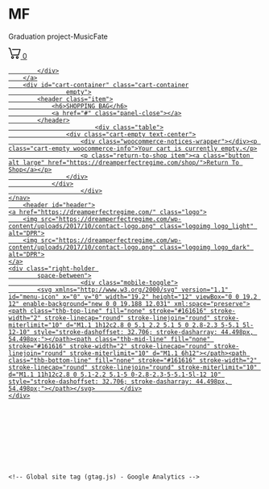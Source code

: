 # MF
Graduation project-MusicFate
<body class="home page-template page-template-template-home page-template-template-home-php page page-id-2 page-parent theme-twofold-wp woocommerce-js lightbox-download-disabled lightbox-zoom-enabled lightbox-autoplay-disabled lightbox-thumbnails-enabled lightbox-shares-disabled right-click-off light-theme dark-box thb-menu-right thb-mobile-icon-enabled thb-logo-center wpb-js-composer js-comp-ver-5.5.2 vc_responsive pace-done logo-dark" data-lightbox-effect="lg-fade"><div class="pace  pace-inactive"><div class="pace-progress" data-progress-text="100%" data-progress="99" style="transform: translate3d(100%, 0px, 0px);">
  <div class="pace-progress-inner"></div>
</div>
<div class="pace-activity"></div></div>
	<div class="pace"></div>
	<aside class="cart_placeholder"></aside>	<nav id="side-cart">
		<a class="quick_cart" href="https://dreamperfectregime.com/cart/" title="View your Shopping Cart">
				<div>
				<svg version="1.1" xmlns="http://www.w3.org/2000/svg" xmlns:xlink="http://www.w3.org/1999/xlink" x="0px" y="0px" width="24.002px" height="22px" viewBox="0 0 24.002 22" enable-background="new 0 0 24.002 22" xml:space="preserve">
<path d="M5.917,14.682c0.099,0.363,0.419,0.613,0.784,0.613h13.026c0.353,0,0.664-0.232,0.774-0.577l3.46-10.896
	c0.172-0.541-0.221-1.098-0.774-1.098H7.916c-0.449,0-0.813,0.375-0.813,0.838S7.466,4.4,7.916,4.4l14.158-0.029l-2.936,9.249
	L7.326,13.644L4.025,1.451C3.94,1.138,3.687,0.903,3.375,0.85L0.949,0.012C0.504-0.064,0.085,0.244,0.011,0.7
	C-0.062,1.157,0.237,1.589,0.68,1.665l1.914,0.75L5.917,14.682z M10.772,19.276c0-1.505-1.185-2.724-2.646-2.724
	c-1.461,0-2.646,1.219-2.646,2.724C5.48,20.78,6.665,22,8.125,22C9.587,22,10.772,20.78,10.772,19.276L10.772,19.276z M7.108,19.276
	c0-0.579,0.456-1.048,1.018-1.048c0.562,0,1.018,0.469,1.018,1.048s-0.455,1.048-1.018,1.048
	C7.564,20.324,7.108,19.855,7.108,19.276L7.108,19.276z M20.134,19.276c0-1.505-1.185-2.724-2.646-2.724
	c-1.462,0-2.646,1.219-2.646,2.724c0,1.504,1.185,2.724,2.646,2.724C18.95,22,20.134,20.78,20.134,19.276L20.134,19.276z
	 M16.47,19.276c0-0.579,0.456-1.048,1.019-1.048c0.562,0,1.018,0.469,1.018,1.048s-0.456,1.048-1.018,1.048
	C16.926,20.324,16.47,19.855,16.47,19.276L16.47,19.276z"></path>
</svg>
						<span class="float_count">0</span>
	
			</div>
		</a>
		<div id="cart-container" class="cart-container
					empty">
			<header class="item">
				<h6>SHOPPING BAG</h6>
				<a href="#" class="panel-close"></a>
			</header>
							<div class="table">
					<div class="cart-empty text-center">
						<div class="woocommerce-notices-wrapper"></div><p class="cart-empty woocommerce-info">Your cart is currently empty.</p>
						<p class="return-to-shop item"><a class="button alt large" href="https://dreamperfectregime.com/shop/">Return To Shop</a></p>
					</div>
				</div>
						</div>
	</nav>
		<header id="header">
	<a href="https://dreamperfectregime.com/" class="logo">
		<img src="https://dreamperfectregime.com/wp-content/uploads/2017/10/contact-logo.png" class="logoimg logo_light" alt="DPR">
		<img src="https://dreamperfectregime.com/wp-content/uploads/2017/10/contact-logo.png" class="logoimg logo_dark" alt="DPR">
	</a>
	<div class="right-holder 
			space-between">
						<div class="mobile-toggle">
			<svg xmlns="http://www.w3.org/2000/svg" version="1.1" id="menu-icon" x="0" y="0" width="19.2" height="12" viewBox="0 0 19.2 12" enable-background="new 0 0 19.188 12.031" xml:space="preserve"><path class="thb-top-line" fill="none" stroke="#161616" stroke-width="2" stroke-linecap="round" stroke-linejoin="round" stroke-miterlimit="10" d="M1.1 1h12c2.8 0 5.1 2.2 5.1 5 0 2.8-2.3 5-5.1 5l-12-10" style="stroke-dashoffset: 32.706; stroke-dasharray: 44.498px, 54.498px;"></path><path class="thb-mid-line" fill="none" stroke="#161616" stroke-width="2" stroke-linecap="round" stroke-linejoin="round" stroke-miterlimit="10" d="M1.1 6h12"></path><path class="thb-bottom-line" fill="none" stroke="#161616" stroke-width="2" stroke-linecap="round" stroke-linejoin="round" stroke-miterlimit="10" d="M1.1 11h12c2.8 0 5.1-2.2 5.1-5 0-2.8-2.3-5-5.1-5l-12 10" style="stroke-dashoffset: 32.706; stroke-dasharray: 44.498px, 54.498px;"></path></svg>		</div>
	</div>
</header>
	<nav id="navigation-menu" data-menu-speed="0.1" data-behaviour="thb-default">
	<div class="custom_scroll ps ps--theme_default" id="menu-scroll" data-ps-id="fa8bf908-715f-ba3c-4724-95cf32bde8bc">
					<ul id="menu-sidebar-menu" class="navigation-menu"><li class="menu-item menu-item-type-post_type menu-item-object-page menu-item-home current-menu-item page_item page-item-2 current_page_item menu-item-46" style="opacity: 0; transform: matrix3d(1, 0, 0, 0, 0, 0, 1, 0, 0, -1, 0, 0, 0, 0, 0, 1);"><a href="https://dreamperfectregime.com/">Home</a></li>
<li class="menu-item menu-item-type-post_type menu-item-object-page menu-item-372" style="opacity: 0; transform: matrix3d(1, 0, 0, 0, 0, 0, 1, 0, 0, -1, 0, 0, 0, 0, 0, 1);"><a href="https://dreamperfectregime.com/music/">Music</a></li>
<li class="menu-item menu-item-type-post_type menu-item-object-gallery menu-item-103" style="opacity: 0; transform: matrix3d(1, 0, 0, 0, 0, 0, 1, 0, 0, -1, 0, 0, 0, 0, 0, 1);"><a href="https://dreamperfectregime.com/gallery/visuals/">Visuals</a></li>
<li class="menu-item menu-item-type-post_type menu-item-object-page menu-item-102" style="opacity: 0; transform: matrix3d(1, 0, 0, 0, 0, 0, 1, 0, 0, -1, 0, 0, 0, 0, 0, 1);"><a href="https://dreamperfectregime.com/creatives/">Creatives</a></li>
<li class="menu-item menu-item-type-post_type menu-item-object-page menu-item-327" style="opacity: 0; transform: matrix3d(1, 0, 0, 0, 0, 0, 1, 0, 0, -1, 0, 0, 0, 0, 0, 1);"><a href="https://dreamperfectregime.com/contact/">Contact</a></li>
<li class="menu-item menu-item-type-post_type menu-item-object-page menu-item-has-children menu-item-5317" style="opacity: 0; transform: matrix3d(1, 0, 0, 0, 0, 0, 1, 0, 0, -1, 0, 0, 0, 0, 0, 1);"><a href="https://dreamperfectregime.com/shop/"><span><em></em></span>Shop</a>
<ul class="sub-menu">
	<li class="menu-item menu-item-type-post_type menu-item-object-page menu-item-5318"><a href="https://dreamperfectregime.com/my-account/">My account</a></li>
</ul>
</li>
</ul>			<div class="ps__scrollbar-x-rail" style="left: 0px; bottom: 0px;"><div class="ps__scrollbar-x" tabindex="0" style="left: 0px; width: 0px;"></div></div><div class="ps__scrollbar-y-rail" style="top: 0px; right: 0px;"><div class="ps__scrollbar-y" tabindex="0" style="top: 0px; height: 0px;"></div></div></div>
</nav>
<div class="menu_overlay"></div>
	
	<!-- Global site tag (gtag.js) - Google Analytics -->
<script async="" src="https://www.googletagmanager.com/gtag/js?id=UA-114033195-1"></script>
<script>window.dataLayer=window.dataLayer||[];function gtag(){dataLayer.push(arguments);}gtag('js',new Date());gtag('config','UA-114033195-1');</script>
<div class="swiper-container center-slide swiper-gallery swiper-container-vertical swiper-container-3d swiper-container-cube" data-effect="cube" data-speed="1000" data-autoplay="off" data-autoplay-speed="5000">
  <div class="swiper-wrapper" style="transform-origin: 50% 50% -373px; transform: translate3d(0px, 0px, 0px) rotateX(630deg) rotateY(0deg); transition-duration: 0ms;"><div class="swiper-slide swiper-lazy swiper-slide-duplicate swiper-lazy-loaded swiper-slide-duplicate-active" data-color="logo-dark" id="slide-image-651" data-swiper-slide-index="0" style="height: 746px; transform: rotateX(0deg) rotateY(0deg) translate3d(0px, 0px, 0px); transition-duration: 0ms; background-image: url(&quot;https://dreamperfectregime.com/wp-content/uploads/2018/04/dpr-cover-1.jpg&quot;);">
    			<div class="text-container">
    		  	<h1></h1>
    		  	<p></p>
    		  	    			</div>
    		</div><div class="swiper-slide swiper-lazy swiper-slide-duplicate swiper-lazy-loaded swiper-slide-duplicate-next" data-background="" data-color="logo-dark" id="slide-image-" data-swiper-slide-index="1" style="height: 746px; transform: rotateX(-90deg) rotateY(0deg) translate3d(0px, 0px, 0px); transition-duration: 0ms;">
    			<div class="text-container">
    		  	<h1>dreamperfectregime</h1>
    		  	<p>| DREAM PERFECT REGIME (DPR) IS A MULTI-GENRE MUSIC AND VIDEO GROUP. WE CREATE, DIRECT, PRODUCE, AND EDIT ALL TYPES OF VISUAL WORK AS WELL AS CURATE ARTISTS THAT DERIVE FROM VARIOUS MUSICAL BACKGROUNDS AND INFLUENCES. BASED IN SEOUL,  OUR COLLECTIVE’S MAIN FOCUS IS TO ENGAGE ALL AUDIENCES BY ACTUALIZING A DISTINCTIVE AUDIOVISUAL EXPERIENCE |</p>
    		  	    			</div>
    		</div><div class="swiper-slide swiper-lazy swiper-slide-duplicate swiper-lazy-loaded" data-background="" data-color="logo-dark" id="slide-image-" data-swiper-slide-index="2" style="height: 746px; transform: rotateX(-180deg) rotateY(0deg) translate3d(0px, 746px, 746px); transition-duration: 0ms;">
    			<div class="text-container">
    		  	<h1></h1>
    		  	<p></p>
    		  	    		  	<a href="https://dreamperfectregime.com/music/" class="btn">Music</a>
    		  	    			</div>
    		</div><div class="swiper-slide swiper-lazy swiper-slide-duplicate swiper-lazy-loaded" data-background="" data-color="logo-dark" id="slide-image-" data-swiper-slide-index="3" style="height: 746px; transform: rotateX(-270deg) rotateY(0deg) translate3d(0px, -746px, 2238px); transition-duration: 0ms;">
    			<div class="text-container">
    		  	<h1></h1>
    		  	<p></p>
    		  	    		  	<a href="https://dreamperfectregime.com/gallery/visuals/" class="btn">visuals</a>
    		  	    			</div>
    		</div><div class="swiper-slide swiper-lazy swiper-slide-duplicate swiper-lazy-loaded" data-background="" data-color="logo-dark" id="slide-image-" data-swiper-slide-index="4" style="height: 746px; transform: rotateX(-360deg) rotateY(0deg) translate3d(0px, -2984px, 0px); transition-duration: 0ms;">
    			<div class="text-container">
    		  	<h1></h1>
    		  	<p></p>
    		  	    		  	<a href="https://dreamperfectregime.com/creatives/" class="btn">creatives</a>
    		  	    			</div>
    		</div><div class="swiper-slide swiper-lazy swiper-slide-duplicate" data-background="" data-color="logo-dark" id="slide-image-" data-swiper-slide-index="5" style="height: 746px; transform: rotateX(-450deg) rotateY(0deg) translate3d(0px, 0px, -2984px); transition-duration: 0ms;">
    			<div class="text-container">
    		  	<h1></h1>
    		  	<p></p>
    		  	    		  	<a href="https://dreamperfectregime.com/contact/" class="btn">Contact</a>
    		  	    			</div>
    		</div><div class="swiper-slide swiper-lazy swiper-slide-duplicate swiper-lazy-loaded swiper-slide-prev" data-background="" data-color="logo-dark" id="slide-image-" data-swiper-slide-index="6" style="height: 746px; transform: rotateX(-540deg) rotateY(0deg) translate3d(0px, 3730px, 746px); transition-duration: 0ms;">
    			<div class="text-container">
    		  	<h1></h1>
    		  	<p></p>
    		  	    		  	<a href="https://dreamperfectregime.com/shop/" class="btn">Store</a>
    		  	    			</div>
    		</div>
  	    		    		<div class="swiper-slide swiper-lazy swiper-lazy-loaded swiper-slide-active" data-color="logo-dark" id="slide-image-651" data-swiper-slide-index="0" style="height: 746px; transform: rotateX(-630deg) rotateY(0deg) translate3d(0px, -746px, 5222px); transition-duration: 0ms; background-image: url(&quot;https://dreamperfectregime.com/wp-content/uploads/2018/04/dpr-cover-1.jpg&quot;);">
    			<div class="text-container">
    		  	<h1></h1>
    		  	<p></p>
    		  	    			</div>
    		</div>
    	    		    		<div class="swiper-slide swiper-lazy swiper-lazy-loaded swiper-slide-next" data-background="" data-color="logo-dark" id="slide-image-" data-swiper-slide-index="1" style="height: 746px; transform: rotateX(-720deg) rotateY(0deg) translate3d(0px, -5968px, 0px); transition-duration: 0ms;">
    			<div class="text-container">
    		  	<h1>dreamperfectregime</h1>
    		  	<p>| DREAM PERFECT REGIME (DPR) IS A MULTI-GENRE MUSIC AND VIDEO GROUP. WE CREATE, DIRECT, PRODUCE, AND EDIT ALL TYPES OF VISUAL WORK AS WELL AS CURATE ARTISTS THAT DERIVE FROM VARIOUS MUSICAL BACKGROUNDS AND INFLUENCES. BASED IN SEOUL,  OUR COLLECTIVE’S MAIN FOCUS IS TO ENGAGE ALL AUDIENCES BY ACTUALIZING A DISTINCTIVE AUDIOVISUAL EXPERIENCE |</p>
    		  	    			</div>
    		</div>
    	    		    		<div class="swiper-slide swiper-lazy swiper-lazy-loaded" data-background="" data-color="logo-dark" id="slide-image-" data-swiper-slide-index="2" style="height: 746px; transform: rotateX(-810deg) rotateY(0deg) translate3d(0px, 0px, -5968px); transition-duration: 0ms;">
    			<div class="text-container">
    		  	<h1></h1>
    		  	<p></p>
    		  	    		  	<a href="https://dreamperfectregime.com/music/" class="btn">Music</a>
    		  	    			</div>
    		</div>
    	    		    		<div class="swiper-slide swiper-lazy swiper-lazy-loaded" data-background="" data-color="logo-dark" id="slide-image-" data-swiper-slide-index="3" style="height: 746px; transform: rotateX(-900deg) rotateY(0deg) translate3d(0px, 6714px, 746px); transition-duration: 0ms;">
    			<div class="text-container">
    		  	<h1></h1>
    		  	<p></p>
    		  	    		  	<a href="https://dreamperfectregime.com/gallery/visuals/" class="btn">visuals</a>
    		  	    			</div>
    		</div>
    	    		    		<div class="swiper-slide swiper-lazy swiper-lazy-loaded" data-background="" data-color="logo-dark" id="slide-image-" data-swiper-slide-index="4" style="height: 746px; transform: rotateX(-990deg) rotateY(0deg) translate3d(0px, -746px, 8206px); transition-duration: 0ms;">
    			<div class="text-container">
    		  	<h1></h1>
    		  	<p></p>
    		  	    		  	<a href="https://dreamperfectregime.com/creatives/" class="btn">creatives</a>
    		  	    			</div>
    		</div>
    	    		    		<div class="swiper-slide swiper-lazy" data-background="" data-color="logo-dark" id="slide-image-" data-swiper-slide-index="5" style="height: 746px; transform: rotateX(-1080deg) rotateY(0deg) translate3d(0px, -8952px, 0px); transition-duration: 0ms;">
    			<div class="text-container">
    		  	<h1></h1>
    		  	<p></p>
    		  	    		  	<a href="https://dreamperfectregime.com/contact/" class="btn">Contact</a>
    		  	    			</div>
    		</div>
    	    		    		<div class="swiper-slide swiper-lazy swiper-lazy-loaded swiper-slide-duplicate-prev" data-background="" data-color="logo-dark" id="slide-image-" data-swiper-slide-index="6" style="height: 746px; transform: rotateX(-1170deg) rotateY(0deg) translate3d(0px, 0px, -8952px); transition-duration: 0ms;">
    			<div class="text-container">
    		  	<h1></h1>
    		  	<p></p>
    		  	    		  	<a href="https://dreamperfectregime.com/shop/" class="btn">Store</a>
    		  	    			</div>
    		</div>
    	  	  <div class="swiper-slide swiper-lazy swiper-slide-duplicate swiper-slide-duplicate-active" data-background="https://dreamperfectregime.com/wp-content/uploads/2018/04/dpr-cover-1.jpg" data-color="logo-dark" id="slide-image-651" data-swiper-slide-index="0" style="height: 746px; transform: rotateX(-1260deg) rotateY(0deg) translate3d(0px, 9698px, 746px); transition-duration: 0ms;">
    			<div class="text-container">
    		  	<h1></h1>
    		  	<p></p>
    		  	    			</div>
    		</div><div class="swiper-slide swiper-lazy swiper-slide-duplicate swiper-slide-duplicate-next" data-background="" data-color="logo-dark" id="slide-image-" data-swiper-slide-index="1" style="height: 746px; transform: rotateX(-1350deg) rotateY(0deg) translate3d(0px, -746px, 11190px); transition-duration: 0ms;">
    			<div class="text-container">
    		  	<h1>dreamperfectregime</h1>
    		  	<p>| DREAM PERFECT REGIME (DPR) IS A MULTI-GENRE MUSIC AND VIDEO GROUP. WE CREATE, DIRECT, PRODUCE, AND EDIT ALL TYPES OF VISUAL WORK AS WELL AS CURATE ARTISTS THAT DERIVE FROM VARIOUS MUSICAL BACKGROUNDS AND INFLUENCES. BASED IN SEOUL,  OUR COLLECTIVE’S MAIN FOCUS IS TO ENGAGE ALL AUDIENCES BY ACTUALIZING A DISTINCTIVE AUDIOVISUAL EXPERIENCE |</p>
    		  	    			</div>
    		</div><div class="swiper-slide swiper-lazy swiper-slide-duplicate" data-background="" data-color="logo-dark" id="slide-image-" data-swiper-slide-index="2" style="height: 746px; transform: rotateX(-1440deg) rotateY(0deg) translate3d(0px, -11936px, 0px); transition-duration: 0ms;">
    			<div class="text-container">
    		  	<h1></h1>
    		  	<p></p>
    		  	    		  	<a href="https://dreamperfectregime.com/music/" class="btn">Music</a>
    		  	    			</div>
    		</div><div class="swiper-slide swiper-lazy swiper-slide-duplicate" data-background="" data-color="logo-dark" id="slide-image-" data-swiper-slide-index="3" style="height: 746px; transform: rotateX(-1530deg) rotateY(0deg) translate3d(0px, 0px, -11936px); transition-duration: 0ms;">
    			<div class="text-container">
    		  	<h1></h1>
    		  	<p></p>
    		  	    		  	<a href="https://dreamperfectregime.com/gallery/visuals/" class="btn">visuals</a>
    		  	    			</div>
    		</div><div class="swiper-slide swiper-lazy swiper-slide-duplicate" data-background="" data-color="logo-dark" id="slide-image-" data-swiper-slide-index="4" style="height: 746px; transform: rotateX(-1620deg) rotateY(0deg) translate3d(0px, 12682px, 746px); transition-duration: 0ms;">
    			<div class="text-container">
    		  	<h1></h1>
    		  	<p></p>
    		  	    		  	<a href="https://dreamperfectregime.com/creatives/" class="btn">creatives</a>
    		  	    			</div>
    		</div><div class="swiper-slide swiper-lazy swiper-slide-duplicate" data-background="" data-color="logo-dark" id="slide-image-" data-swiper-slide-index="5" style="height: 746px; transform: rotateX(-1710deg) rotateY(0deg) translate3d(0px, -746px, 14174px); transition-duration: 0ms;">
    			<div class="text-container">
    		  	<h1></h1>
    		  	<p></p>
    		  	    		  	<a href="https://dreamperfectregime.com/contact/" class="btn">Contact</a>
    		  	    			</div>
    		</div><div class="swiper-slide swiper-lazy swiper-slide-duplicate" data-background="" data-color="logo-dark" id="slide-image-" data-swiper-slide-index="6" style="height: 746px; transform: rotateX(-1800deg) rotateY(0deg) translate3d(0px, -14920px, 0px); transition-duration: 0ms;">
    			<div class="text-container">
    		  	<h1></h1>
    		  	<p></p>
    		  	    		  	<a href="https://dreamperfectregime.com/shop/" class="btn">Store</a>
    		  	    			</div>
    		</div></div>
    <!-- Add Pagination -->
  <div class="swiper-pagination swiper-pagination-clickable swiper-pagination-bullets"><span class="swiper-pagination-bullet swiper-pagination-bullet-active"></span><span class="swiper-pagination-bullet"></span><span class="swiper-pagination-bullet"></span><span class="swiper-pagination-bullet"></span><span class="swiper-pagination-bullet"></span><span class="swiper-pagination-bullet"></span><span class="swiper-pagination-bullet"></span></div>
  </div> <!-- End #wrapper -->

<!-- Start Footer -->
<footer id="footer">
	<div class="row businfo">
		<div>
			<p>
				</p><p>유니버설브라더스코리아 (주) / 서울특별시 용산구 이태원로 211,4층 402호 / 대표이사: 손재일 / 사업자등록번호 [ 838.88.00704] / 통신판매신고 / 개인정보관리책임자: 송영화 / TEL:010.9102.9157</p><br>
			<a href="https://dreamperfectregime.com/privacy-policy/">Privacy Policy</a> | <a href="https://dreamperfectregime.com/terms-and-conditions-page/">Terms and Conditions Page</a>
<p></p>
	</div>
	<div class="row">
		<div class="small-12 medium-6 columns left-side">
												<ul id="menu-footer" class="footer-menu"><li class="menu-item menu-item-type-post_type menu-item-object-page menu-item-611"><a href="https://dreamperfectregime.com/terms-and-conditions-page/">Terms and Conditions Page</a></li>
</ul>									</div>
		<div class="small-12 medium-6 columns right-side">
							<a href="https://www.facebook.com/officialregime" class="social facebook" target="_blank"><i class="fa fa-facebook"></i></a>
												<a href="https://www.instagram.com/dpr_official/" class="social instagram" target="_blank"><i class="fa fa-instagram"></i></a>
												<a href="https://soundcloud.com/dreamperfectregime" class="social soundcloud" target="_blank"><i class="fa fa-soundcloud"></i></a>
								<a href="https://www.youtube.com/channel/UCtG5oKSlksz-QmD_2uI4WBw" class="social youtube" target="_blank"><i class="fa fa-youtube"></i></a>
																	</div>
	</div>

</div></footer>
<!-- End Footer -->

<script type="text/javascript">jQuery(document).ready(function($){if($("#ple-animates").length>0&&$("#ple-animates").css("display")!="none"){$(window).load(function(){$("#ple-loader-wraps4").delay(450).fadeOut("slow");$("#ple-animates").fadeOut();});}})</script>
	<script type="text/javascript">(function(){var c=document.body.className;c=c.replace(/woocommerce-no-js/,'woocommerce-js');document.body.className=c;})();</script>
	<script type="text/javascript">if(typeof(jQuery)!=='undefined'){jQuery(document).ready(function(){function monsterinsights_scroll_tracking_load(){if((typeof(__gaTracker)!=='undefined'&&__gaTracker&&__gaTracker.hasOwnProperty("loaded")&&__gaTracker.loaded==true)||(typeof(__gtagTracker)!=='undefined'&&__gtagTracker)){(function(factory){factory(jQuery);}(function($){"use strict";var defaults={percentage:true};var $window=$(window),cache=[],scrollEventBound=false,lastPixelDepth=0;$.scrollDepth=function(options){var startTime=+new Date();options=$.extend({},defaults,options);function sendEvent(action,label,scrollDistance,timing){if('undefined'===typeof MonsterInsightsObject||'undefined'===typeof MonsterInsightsObject.sendEvent){return;}var type='event';var eventName=action;var fieldsArray={event_category:'Scroll Depth',event_label:label,value:1,non_interaction:true,send_to:'UA-114033195-1'};MonsterInsightsObject.sendEvent(type,eventName,fieldsArray);if(arguments.length>3){var type='event';var eventName='timing_complete';fieldsArray={event_category:'Scroll Depth',name:action,event_label:label,value:timing,non_interaction:1,send_to:'UA-114033195-1'};MonsterInsightsObject.sendEvent(type,eventName,fieldsArray);}}function calculateMarks(docHeight){return{'25%':parseInt(docHeight*0.25,10),'50%':parseInt(docHeight*0.50,10),'75%':parseInt(docHeight*0.75,10),'100%':docHeight-5};}function checkMarks(marks,scrollDistance,timing){$.each(marks,function(key,val){if($.inArray(key,cache)===-1&&scrollDistance>=val){sendEvent('Percentage',key,scrollDistance,timing);cache.push(key);}});}function rounded(scrollDistance){return(Math.floor(scrollDistance/250)*250).toString();}function init(){bindScrollDepth();}$.scrollDepth.reset=function(){cache=[];lastPixelDepth=0;$window.off('scroll.scrollDepth');bindScrollDepth();};$.scrollDepth.addElements=function(elems){if(typeof elems=="undefined"||!$.isArray(elems)){return;}$.merge(options.elements,elems);if(!scrollEventBound){bindScrollDepth();}};$.scrollDepth.removeElements=function(elems){if(typeof elems=="undefined"||!$.isArray(elems)){return;}$.each(elems,function(index,elem){var inElementsArray=$.inArray(elem,options.elements);var inCacheArray=$.inArray(elem,cache);if(inElementsArray!=-1){options.elements.splice(inElementsArray,1);}if(inCacheArray!=-1){cache.splice(inCacheArray,1);}});};function throttle(func,wait){var context,args,result;var timeout=null;var previous=0;var later=function(){previous=new Date;timeout=null;result=func.apply(context,args);};return function(){var now=new Date;if(!previous)previous=now;var remaining=wait-(now-previous);context=this;args=arguments;if(remaining<=0){clearTimeout(timeout);timeout=null;previous=now;result=func.apply(context,args);}else if(!timeout){timeout=setTimeout(later,remaining);}return result;};}function bindScrollDepth(){scrollEventBound=true;$window.on('scroll.scrollDepth',throttle(function(){var docHeight=$(document).height(),winHeight=window.innerHeight?window.innerHeight:$window.height(),scrollDistance=$window.scrollTop()+winHeight,marks=calculateMarks(docHeight),timing=+new Date-startTime;checkMarks(marks,scrollDistance,timing);},500));}init();};return $.scrollDepth;}));jQuery.scrollDepth();}else{setTimeout(monsterinsights_scroll_tracking_load,200);}}monsterinsights_scroll_tracking_load();});}</script><script type="text/javascript" src="https://dreamperfectregime.com/wp-content/plugins/woocommerce/assets/js/js-cookie/js.cookie.min.js?ver=2.1.4" id="js-cookie-js"></script>
<script type="text/javascript" id="woocommerce-js-extra">//<![CDATA[
var woocommerce_params={"ajax_url":"\/wp-admin\/admin-ajax.php","wc_ajax_url":"\/?wc-ajax=%%endpoint%%"};
//]]></script>
<script type="text/javascript" src="https://dreamperfectregime.com/wp-content/plugins/woocommerce/assets/js/frontend/woocommerce.min.js?ver=5.1.0" id="woocommerce-js"></script>
<script type="text/javascript" id="wc-cart-fragments-js-extra">//<![CDATA[
var wc_cart_fragments_params={"ajax_url":"\/wp-admin\/admin-ajax.php","wc_ajax_url":"\/?wc-ajax=%%endpoint%%","cart_hash_key":"wc_cart_hash_c66a648cdfa3c0cb5fadbb1df59bdd31","fragment_name":"wc_fragments_c66a648cdfa3c0cb5fadbb1df59bdd31","request_timeout":"5000"};
//]]></script>
<script type="text/javascript" src="https://dreamperfectregime.com/wp-content/plugins/woocommerce/assets/js/frontend/cart-fragments.min.js?ver=5.1.0" id="wc-cart-fragments-js"></script>
<script type="text/javascript" src="https://dreamperfectregime.com/wp-content/themes/twofold-wp/assets/js/vendor.min.js?ver=3.7.0.1" id="thb-vendor-js"></script>
<script type="text/javascript" src="https://dreamperfectregime.com/wp-includes/js/underscore.min.js?ver=1.8.3" id="underscore-js"></script>
<script type="text/javascript" id="thb-app-js-extra">//<![CDATA[
var themeajax={"url":"https:\/\/dreamperfectregime.com\/wp-admin\/admin-ajax.php","settings":{"lightbox_effect":"lg-fade","lightbox_autoplay_duration":"10","lightbox_thumbnails_default":"off","map_style":"","right_click":"off","custom_select":true},"l10n":{"loading":"Loading ...","nomore":"Nothing left to load","added":"Added To Cart","added_svg":"<svg xmlns=\"http:\/\/www.w3.org\/2000\/svg\" viewBox=\"0 0 64 64\" enable-background=\"new 0 0 64 64\"><path fill=\"none\" stroke=\"#000\" stroke-width=\"2\" stroke-linejoin=\"bevel\" stroke-miterlimit=\"10\" d=\"m13 33l12 12 24-24\"\/><\/svg>","lightbox_tweet_text":"DPR"}};
//]]></script>
<script type="text/javascript" src="https://dreamperfectregime.com/wp-content/themes/twofold-wp/assets/js/app.min.js?ver=3.7.0.1" id="thb-app-js"></script>
<script type="text/javascript" src="https://dreamperfectregime.com/wp-includes/js/wp-embed.min.js?ver=5.7.8" id="wp-embed-js"></script>


</body>